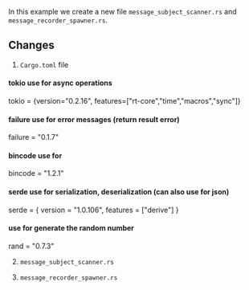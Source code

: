 In this example we create a new file `message_subject_scanner.rs` and `message_recorder_spawner.rs`.

## Changes
1. `Cargo.toml` file 
#### tokio use for async operations
tokio = {version="0.2.16", features=["rt-core","time","macros","sync"]}
#### failure use for error messages (return result error)
failure = "0.1.7"
#### bincode use for
bincode = "1.2.1" <br>
#### serde use for serialization, deserialization (can also use for json)
serde = { version = "1.0.106", features = ["derive"] }
#### use for generate the random number
rand = "0.7.3"

2. `message_subject_scanner.rs`


3. `message_recorder_spawner.rs`